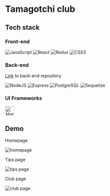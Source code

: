 <h1>Tamagotchi club</h1>

<h2>Tech stack</h2>
<h3>Front-end</h3>
<p>
  <img alt="JavaScript" src="https://img.shields.io/badge/javascript-%2320232a.svg?style=for-the-badge&logo=javascript&logoColor=%23F7DF1E"/>
  <img alt="React" src="https://img.shields.io/badge/react-%2320232a.svg?style=for-the-badge&logo=react&logoColor=%2361DAFB"/>
  <img alt="Redux" src="https://img.shields.io/badge/Redux-%2320232a.svg?style=for-the-badge&logo=redux&logoColor=593D88"/>
  <img alt="CSS3" src="https://img.shields.io/badge/css3-%2320232a.svg?style=for-the-badge&logo=css3&logoColor=blue"/>
</p>

<h3>Back-end</h3>
<a href="https://github.com/tikhomyrova-tetiana/tamagotchi_club_backend">Link</a> to back-end repository
<p>
  <img alt="NodeJS" src="https://img.shields.io/badge/node.js-%2320232a.svg?style=for-the-badge&logo=node.js&logoColor=6DA55F"/>
  <img alt="Express" src="https://img.shields.io/badge/Express.js-%2320232a.svg?style=for-the-badge&logo=express&logoColor=white"/>
  <img alt="PostgreSQL" src="https://img.shields.io/badge/-PostgreSQL-%2320232a.svg?style=for-the-badge&logo=postgreSQL&logoColor=blue"/>
  <img alt="Sequelize" src="https://img.shields.io/badge/-Sequelize-%2320232a.svg?style=for-the-badge&logo=sequelize&logoColor=blue"/>
 </p>

<h3> UI Frameworks </h3>
<p>
  <img alt="Material UI" height="30px" src="https://img.shields.io/badge/-MaterialUI-%2320232a.svg?style=for-the-badge&logo=MUI&logoColor=blue"/>
 </p>

<h2>Demo</h2>
<p>Homepage</p>
<img alt="homepage" src="https://media.giphy.com/media/kh6MBk2eOxdjA8lmZP/giphy.gif"/>

<p>Tips page</p>
<img alt="tips page" src="https://media.giphy.com/media/EGzIIHYa8SGbJzcgja/giphy.gif"/>

<p>Club page</p>
<img alt="club page" src="https://media.giphy.com/media/k4qQvjYNtQoryEZc5p/giphy.gif"/>
